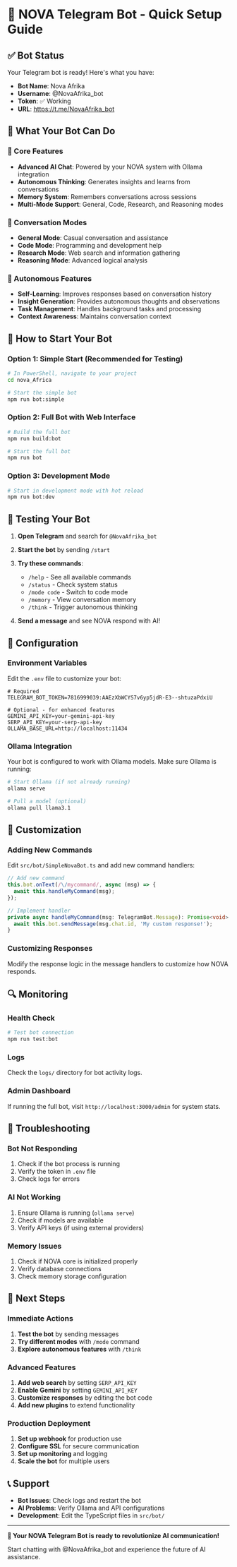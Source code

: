 # 🚀 NOVA Telegram Bot - Quick Setup Guide

## ✅ Bot Status
Your Telegram bot is ready! Here's what you have:

- **Bot Name**: Nova Afrika
- **Username**: @NovaAfrika_bot
- **Token**: ✅ Working
- **URL**: https://t.me/NovaAfrika_bot

## 🎯 What Your Bot Can Do

### 🤖 Core Features
- **Advanced AI Chat**: Powered by your NOVA system with Ollama integration
- **Autonomous Thinking**: Generates insights and learns from conversations
- **Memory System**: Remembers conversations across sessions
- **Multi-Mode Support**: General, Code, Research, and Reasoning modes

### 💬 Conversation Modes
- **General Mode**: Casual conversation and assistance
- **Code Mode**: Programming and development help
- **Research Mode**: Web search and information gathering
- **Reasoning Mode**: Advanced logical analysis

### 🧠 Autonomous Features
- **Self-Learning**: Improves responses based on conversation history
- **Insight Generation**: Provides autonomous thoughts and observations
- **Task Management**: Handles background tasks and processing
- **Context Awareness**: Maintains conversation context

## 🚀 How to Start Your Bot

### Option 1: Simple Start (Recommended for Testing)
```bash
# In PowerShell, navigate to your project
cd nova_Africa

# Start the simple bot
npm run bot:simple
```

### Option 2: Full Bot with Web Interface
```bash
# Build the full bot
npm run build:bot

# Start the full bot
npm run bot
```

### Option 3: Development Mode
```bash
# Start in development mode with hot reload
npm run bot:dev
```

## 📱 Testing Your Bot

1. **Open Telegram** and search for `@NovaAfrika_bot`
2. **Start the bot** by sending `/start`
3. **Try these commands**:
   - `/help` - See all available commands
   - `/status` - Check system status
   - `/mode code` - Switch to code mode
   - `/memory` - View conversation memory
   - `/think` - Trigger autonomous thinking

4. **Send a message** and see NOVA respond with AI!

## 🔧 Configuration

### Environment Variables
Edit the `.env` file to customize your bot:

```env
# Required
TELEGRAM_BOT_TOKEN=7816999039:AAEzXbWCYS7v6yp5jdR-E3--shtuzaPdxiU

# Optional - for enhanced features
GEMINI_API_KEY=your-gemini-api-key
SERP_API_KEY=your-serp-api-key
OLLAMA_BASE_URL=http://localhost:11434
```

### Ollama Integration
Your bot is configured to work with Ollama models. Make sure Ollama is running:
```bash
# Start Ollama (if not already running)
ollama serve

# Pull a model (optional)
ollama pull llama3.1
```

## 🎨 Customization

### Adding New Commands
Edit `src/bot/SimpleNovaBot.ts` and add new command handlers:

```typescript
// Add new command
this.bot.onText(/\/mycommand/, async (msg) => {
  await this.handleMyCommand(msg);
});

// Implement handler
private async handleMyCommand(msg: TelegramBot.Message): Promise<void> {
  await this.bot.sendMessage(msg.chat.id, 'My custom response!');
}
```

### Customizing Responses
Modify the response logic in the message handlers to customize how NOVA responds.

## 🔍 Monitoring

### Health Check
```bash
# Test bot connection
npm run test:bot
```

### Logs
Check the `logs/` directory for bot activity logs.

### Admin Dashboard
If running the full bot, visit `http://localhost:3000/admin` for system stats.

## 🚨 Troubleshooting

### Bot Not Responding
1. Check if the bot process is running
2. Verify the token in `.env` file
3. Check logs for errors

### AI Not Working
1. Ensure Ollama is running (`ollama serve`)
2. Check if models are available
3. Verify API keys (if using external providers)

### Memory Issues
1. Check if NOVA core is initialized properly
2. Verify database connections
3. Check memory storage configuration

## 🎉 Next Steps

### Immediate Actions
1. **Test the bot** by sending messages
2. **Try different modes** with `/mode` command
3. **Explore autonomous features** with `/think`

### Advanced Features
1. **Add web search** by setting `SERP_API_KEY`
2. **Enable Gemini** by setting `GEMINI_API_KEY`
3. **Customize responses** by editing the bot code
4. **Add new plugins** to extend functionality

### Production Deployment
1. **Set up webhook** for production use
2. **Configure SSL** for secure communication
3. **Set up monitoring** and logging
4. **Scale the bot** for multiple users

## 📞 Support

- **Bot Issues**: Check logs and restart the bot
- **AI Problems**: Verify Ollama and API configurations
- **Development**: Edit the TypeScript files in `src/bot/`

---

**🎯 Your NOVA Telegram Bot is ready to revolutionize AI communication!**

Start chatting with @NovaAfrika_bot and experience the future of AI assistance. 